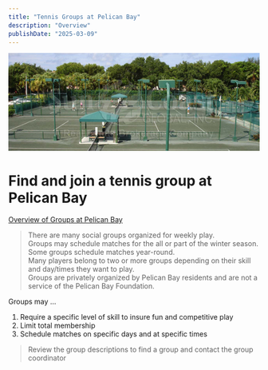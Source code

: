 ```yaml
---
title: "Tennis Groups at Pelican Bay"
description: "Overview"
publishDate: "2025-03-09"
---
```

![courts](/page/content-images/tennis-courts.png)
# Find and join a tennis group at Pelican Bay

[Overview of Groups at Pelican Bay](../groupsummaries.md/)

>There are many social groups organized for weekly play.<br>
>Groups may schedule matches for the all or part of the winter season.<br>
>Some groups schedule matches year-round.<br>
>Many players belong to two or more groups depending on their skill and day/times they want to play.<br>
>Groups are privately organized by Pelican Bay residents and are not a service of the Pelican Bay Foundation.

Groups may ...
1. Require a specific level of skill to insure fun and competitive play
2. Limit total membership
3. Schedule matches on specific days and at specific times

> Review the group descriptions to find a group and contact the group coordinator

